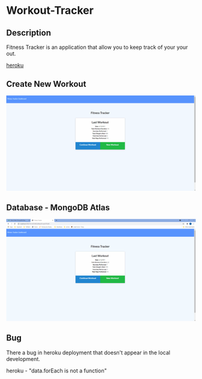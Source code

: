 # Workout-Tracker

## Description

Fitness Tracker is an application that allow you to keep track of your your out.

[heroku](https://bootcamp-workout-tracker-app.herokuapp.com/)

## Create New Workout

![new_workout](./public/images/new_workout.gif)

## Database - MongoDB Atlas

![database](./public/images/mongodb_atlas.gif)

## Bug

There a bug in heroku deployment that doesn't appear in the local development.

heroku - "data.forEach is not a function"
